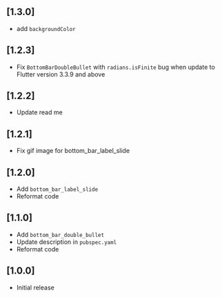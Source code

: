 ## [1.3.0]

* add `backgroundColor`

## [1.2.3]

* Fix `BottomBarDoubleBullet` with `radians.isFinite` bug when update to Flutter version 3.3.9 and above

## [1.2.2]

* Update read me

## [1.2.1]

* Fix gif image for bottom_bar_label_slide

## [1.2.0]

* Add `bottom_bar_label_slide`
* Reformat code

## [1.1.0]

* Add `bottom_bar_double_bullet`
* Update description in `pubspec.yaml`
* Reformat code

## [1.0.0]

* Initial release
